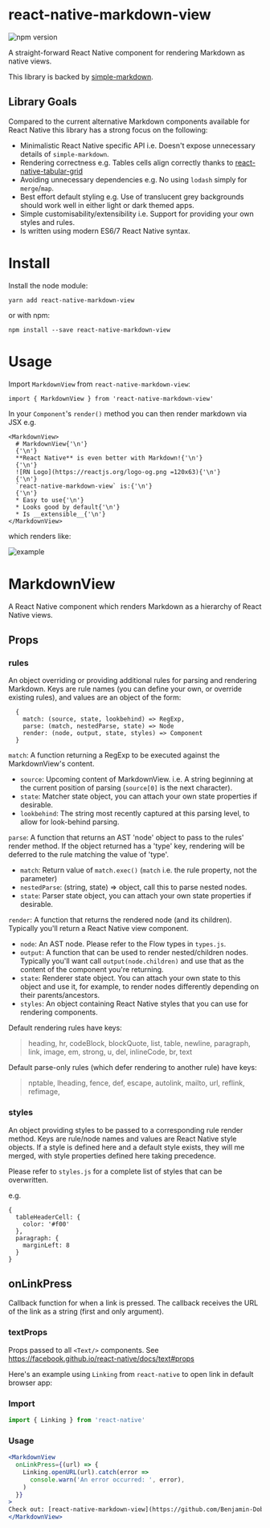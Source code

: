 # react-native-markdown-view

![npm version](https://img.shields.io/npm/v/react-native-markdown-view.svg)

A straight-forward React Native component for rendering Markdown as native views.

This library is backed by [simple-markdown](https://github.com/Khan/simple-markdown).

## Library Goals

Compared to the current alternative Markdown components available for React Native this library has a strong focus on the following:

* Minimalistic React Native specific API i.e. Doesn't expose unnecessary details of `simple-markdown`.
* Rendering correctness e.g. Tables cells align correctly thanks to [react-native-tabular-grid](https://github.com/Benjamin-Dobell/react-native-tabular-grid)
* Avoiding unnecessary dependencies e.g. No using `lodash` simply for `merge`/`map`.
* Best effort default styling e.g. Use of translucent grey backgrounds should work well in either light or dark themed apps.
* Simple customisability/extensibility i.e. Support for providing your own styles and rules.
* Is written using modern ES6/7 React Native syntax.

# Install

Install the node module:

    yarn add react-native-markdown-view

or with npm:

    npm install --save react-native-markdown-view

# Usage

Import `MarkdownView` from `react-native-markdown-view`:

```
import { MarkdownView } from 'react-native-markdown-view'
```

In your `Component`'s `render()` method you can then render markdown via JSX e.g.

```
<MarkdownView>
  # MarkdownView{'\n'}
  {'\n'}
  **React Native** is even better with Markdown!{'\n'}
  {'\n'}
  ![RN Logo](https://reactjs.org/logo-og.png =120x63){'\n'}
  {'\n'}
  `react-native-markdown-view` is:{'\n'}
  {'\n'}
  * Easy to use{'\n'}
  * Looks good by default{'\n'}
  * Is __extensible__{'\n'}
</MarkdownView>

```

which renders like:

![example](http://benjamin-dobell.github.io/react-native-markdown-view/example.png)


# MarkdownView

A React Native component which renders Markdown as a hierarchy of React Native views.

## Props

### rules

An object overriding or providing additional rules for parsing and rendering Markdown. Keys
are rule names (you can define your own, or override existing rules), and values are an object
of the form:

```
  {
    match: (source, state, lookbehind) => RegExp,
    parse: (match, nestedParse, state) => Node
    render: (node, output, state, styles) => Component
  }
```

`match`: A function returning a RegExp to be executed against the MarkdownView's content.

* `source`: Upcoming content of MarkdownView. i.e. A string beginning at the current position of parsing (`source[0]` is the next character).
* `state`: Matcher state object, you can attach your own state properties if desirable.
* `lookbehind`: The string most recently captured at this parsing level, to allow for look-behind parsing.

`parse`: A function that returns an AST 'node' object to pass to the rules' render method. If
       the object returned has a 'type' key, rendering will be deferred to the rule matching
       the value of 'type'.

* `match`: Return value of `match.exec()` (`match` i.e. the rule property, not the parameter)
* `nestedParse`: (string, state) => object, call this to parse nested nodes.
* `state`: Parser state object, you can attach your own state properties if desirable.

`render`: A function that returns the rendered node (and its children). Typically you'll return
        a React Native view component.

* `node`: An AST node. Please refer to the Flow types in `types.js`.
* `output`: A function that can be used to render nested/children nodes. Typically you'll want
          call `output(node.children)` and use that as the content of the component you're
          returning.
* `state`: Renderer state object. You can attach your own state to this object and use it, for
         example, to render nodes differently depending on their parents/ancestors.
* `styles`: An object containing React Native styles that you can use for rendering components.

Default rendering rules have keys:

> heading, hr, codeBlock, blockQuote, list, table, newline, paragraph, link, image, em,
  strong, u, del, inlineCode, br, text

Default parse-only rules (which defer rendering to another rule) have keys:

> nptable, lheading, fence, def, escape, autolink, mailto, url, reflink, refimage,

### styles

An object providing styles to be passed to a corresponding rule render method. Keys are
rule/node names and values are React Native style objects. If a style is defined here and a
default style exists, they will me merged, with style properties defined here taking
precedence.

Please refer to `styles.js` for a complete list of styles that can be overwritten.

e.g.

```
{
  tableHeaderCell: {
    color: '#f00'
  },
  paragraph: {
    marginLeft: 8
  }
}
```

## onLinkPress

Callback function for when a link is pressed. The callback receives the URL of the link as a
string (first and only argument).

### textProps

Props passed to all `<Text/>` components. See https://facebook.github.io/react-native/docs/text#props


Here's an example using `Linking` from `react-native` to open link in default browser app:

### Import
```js
import { Linking } from 'react-native'
```

### Usage
```jsx
<MarkdownView
  onLinkPress={(url) => {
    Linking.openURL(url).catch(error =>
      console.warn('An error occurred: ', error),
    )
  }}
>
Check out: [react-native-markdown-view](https://github.com/Benjamin-Dobell/react-native-markdown-view/)
</MarkdownView>
```
